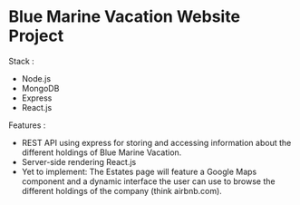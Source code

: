 # Blue Marine Vacation Website Project

Stack :
- Node.js
- MongoDB
- Express
- React.js

Features :
- REST API using express for storing and accessing information about the different holdings of Blue Marine Vacation.
- Server-side rendering React.js
- Yet to implement: The Estates page will feature a Google Maps component and a dynamic interface the user can use to browse the different holdings of the company (think airbnb.com).
